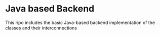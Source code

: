 # Java based Backend

This ripo includes the basic Java-based backend implementation of the classes and their interconnections 


